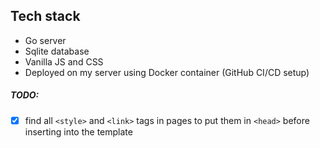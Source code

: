 ## Tech stack
- Go server
- Sqlite database
- Vanilla JS and CSS
- Deployed on my server using Docker container (GitHub CI/CD setup)

##### TODO:
- [x] find all `<style>` and `<link>` tags in pages to put them in `<head>` before inserting into the template
